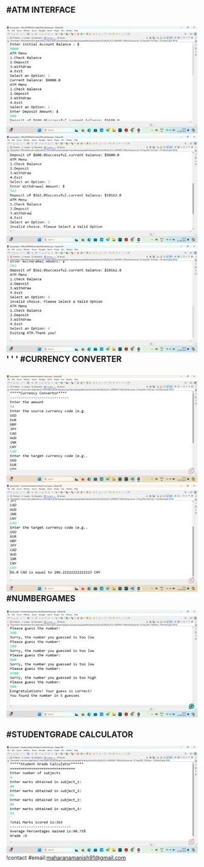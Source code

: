 #ATM INTERFACE
----------------
![OUTPUTIMG](https://github.com/mrmanishgit/CODEVERTEX_TASKS/blob/main/ATM_INTERFACE/Screenshot%20(589).png)
![OUTPUTIMG](https://github.com/mrmanishgit/CODEVERTEX_TASKS/blob/main/ATM_INTERFACE/Screenshot%20(590).png)
![OUTPUTIMG](https://github.com/mrmanishgit/CODEVERTEX_TASKS/blob/main/ATM_INTERFACE/Screenshot%20(591).png)
'
'
'
#CURRENCY CONVERTER
-------------------
![OUTPUTIMG](https://github.com/mrmanishgit/CODEVERTEX_TASKS/blob/main/CurrencyConverters/Screenshot%20(595).png
)
![OUTPUTIMG](https://github.com/mrmanishgit/CODEVERTEX_TASKS/blob/main/CurrencyConverters/Screenshot%20(596).png
)
#NUMBERGAMES
----------------
![OUTPUTIMG](https://github.com/mrmanishgit/CODEVERTEX_TASKS/blob/main/NumberGames.java/Screenshot%20(592).png
)

#STUDENTGRADE CALCULATOR
------------------------
![OUTPUTIMG](https://github.com/mrmanishgit/CODEVERTEX_TASKS/blob/main/Student_Grade_Calculator/Screenshot%20(593).png)
!contact
#email:maharanamanish91@gmail.com

